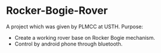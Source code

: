# Rocker-Bogie-Rover

A project which was given by PLMCC at USTH.
Purpose: 
  + Create a working rover base on Rocker Bogie mechanism.
  + Control by android phone through bluetooth.
